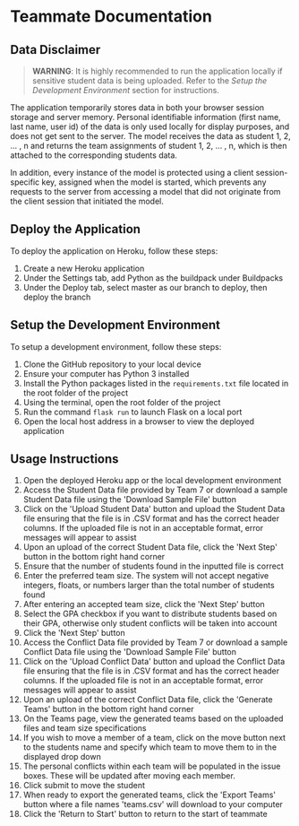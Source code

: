 # Teammate Documentation

## Data Disclaimer

> **WARNING**: It is highly recommended to run the application locally if sensitive student data is being uploaded. Refer to the _Setup the Development Environment_ section for instructions.

The application temporarily stores data in both your browser session storage and server memory. Personal identifiable information (first name, last name, user id) of the data is only used locally for display purposes, and does not get sent to the server. The model receives the data as student 1, 2, ... , n and returns the team assignments of student 1, 2, ... , n, which is then attached to the corresponding students data.

In addition, every instance of the model is protected using a client session-specific key, assigned when the model is started, which prevents any requests to the server from accessing a model that did not originate from the client session that initiated the model.

## Deploy the Application

To deploy the application on Heroku, follow these steps:

1. Create a new Heroku application
2. Under the Settings tab, add Python as the buildpack under Buildpacks
3. Under the Deploy tab, select master as our branch to deploy, then deploy the branch

## Setup the Development Environment

To setup a development environment, follow these steps:

1. Clone the GitHub repository to your local device
2. Ensure your computer has Python 3 installed
3. Install the Python packages listed in the `requirements.txt` file located in the root folder of the project
4. Using the terminal, open the root folder of the project
5. Run the command `flask run` to launch Flask on a local port
6. Open the local host address in a browser to view the deployed application

## Usage Instructions
1. Open the deployed Heroku app or the local development environment
2. Access the Student Data file provided by Team 7 or download a sample Student Data file using the 'Download Sample File' button
3. Click on the 'Upload Student Data' button and upload the Student Data file ensuring that the file is in .CSV format and has the correct header columns. If the uploaded file is not in an acceptable format, error messages will appear to assist
4. Upon an upload of the correct Student Data file, click the 'Next Step' button in the bottom right hand corner
5. Ensure that the number of students found in the inputted file is correct
6. Enter the preferred team size. The system will not accept negative integers, floats, or numbers larger than the total number of students found
7. After entering an accepted team size, click the 'Next Step' button
8. Select the GPA checkbox if you want to distribute students based on their GPA, otherwise only student conflicts will be taken into account
9. Click the 'Next Step' button
10. Access the Conflict Data file provided by Team 7 or download a sample Conflict Data file using the 'Download Sample File' button
11. Click on the 'Upload Conflict Data' button and upload the Conflict Data file ensuring that the file is in .CSV format and has the correct header columns. If the uploaded file is not in an acceptable format, error messages will appear to assist
12. Upon an upload of the correct Conflict Data file, click the 'Generate Teams' button in the bottom right hand corner
13. On the Teams page, view the generated teams based on the uploaded files and team size specifications
14. If you wish to move a member of a team, click on the move button next to the students name and specify which team to move them to in the displayed drop down
15. The personal conflicts within each team will be populated in the issue boxes. These will be updated after moving each member.
16. Click submit to move the student
17. When ready to export the generated teams, click the 'Export Teams' button where a file names 'teams.csv' will download to your computer
18. Click the 'Return to Start' button to return to the start of teammate
